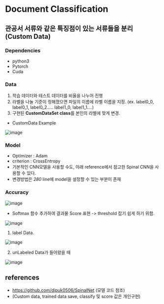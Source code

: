 # Document Classification
## 관공서 서류와 같은 특징점이 있는 서류들을 분리(Custom Data)

### Dependencies
- python3
- Pytorch
- Cuda

### Data
1. 학습 데이터와 테스트 데이터를 비율을 나누어 진행
2. 라벨을 나눌 기준이 정해졌으면 파일의 이름에 라벨 이름을 지정.
(ex. label0_0, label0_1, label0_2..... label1_0, label1_1....)
3. 구현된 **CustomDataSet class**를 본인의 라벨에 맞게 변경.
- CustomData Example

![image](https://user-images.githubusercontent.com/37897891/90865944-257df000-e3ce-11ea-8258-59a5fdab46d9.png)

### Model
- Optimizer : Adam
- criterion : CrossEntropy
- 기본적인 CNN모델을 사용할 수도, 아래 reference에서 참고한 Spinal CNN을 사용할 수 있다.
- 변경방법은 _280_ line에 model을 설정할 수 있는 부분이 존재

### Accuracy

![image](https://user-images.githubusercontent.com/37897891/90865857-00897d00-e3ce-11ea-92ac-4f5ccb632e1a.png)

- Softmax 함수 추가하여 결과물 Score 표현 -> threshold 잡기 쉽게 하기 위함.

![image](https://user-images.githubusercontent.com/37897891/90866064-4cd4bd00-e3ce-11ea-8025-bd5bb535c157.png)

1. label Data.

![image](https://user-images.githubusercontent.com/37897891/90866239-92918580-e3ce-11ea-8493-507242b914b9.png)

2. unLabeled Data가 들어왔을 때

![image](https://user-images.githubusercontent.com/37897891/90866333-adfc9080-e3ce-11ea-911f-802733fb81e5.png)


## references
- https://github.com/dipuk0506/SpinalNet
(모델 코드 참조)
- (Custom data, trained data save, classify 및 score 값은 개인구현)
